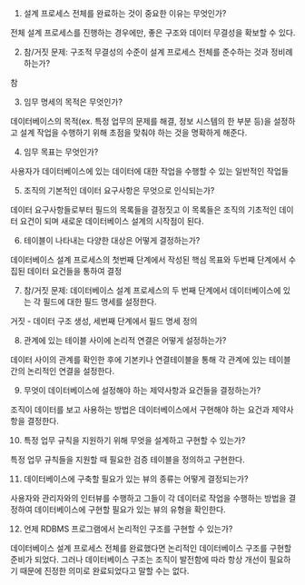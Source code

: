 1. 설계 프로세스 전체를 완료하는 것이 중요한 이유는 무엇인가?

전체 설계 프로세스를 진행하는 경우에만, 좋은 구조와 데이터 무결성을 확보할 수 있다.

2. 참/거짓 문제: 구조적 무결성의 수준이 설계 프로세스 전체를 준수하는 것과 정비례하는가?

참

3. 임무 명세의 목적은 무엇인가?

데이터베이스의 목적(ex. 특정 업무의 문제를 해결, 정보 시스템의 한 부분 등)을 설정하고 설계 작업을 수행하기 위해 초점을 맞춰야 하는 것을 명확하게 해준다.

4. 임무 목표는 무엇인가?

사용자가 데이터베이스에 있는 데이터에 대한 작업을 수행할 수 있는 일반적인 작업들

5. 조직의 기본적인 데이터 요구사항은 무엇으로 인식되는가?

데이터 요구사항들로부터 필드의 목록들을 결정짓고 이 목록들은 조직의 기초적인 데이터 요건이 되며 새로운 데이터베이스 설계의 시작점이 된다.

6. 테이블이 나타내는 다양한 대상은 어떻게 결정하는가?

데이터베이스 설계 프로세스의 첫번째 단계에서 작성된 핵심 목표와 두번째 단계에서 수집된 데이터 요건들을 통하여 결정

7. 참/거짓 문제: 데이터베이스 설계 프로세스의 두 번째 단계에서 데이터베이스에 있는 각 필드에 대한 필드 명세를 설정한다.

거짓 - 데이터 구조 생성, 세번째 단계에서 필드 명세 정의

8. 관계에 있는 테이블 사이에 논리적 연결은 어떻게 설정하는가?

데이터 사이의 관계를 확인한 후에 기본키나 연결테이블을 통해 각 관계에 있는 테이블 간의 논리적인 연결을 설정한다.

9. 무엇이 데이터베이스에 설정해야 하는 제약사항과 요건들을 결정하는가?

조직이 데이터를 보고 사용하는 방법은 데이터베이스에서 구현해야 하는 요건과 제약사항을 결정한다.

10. 특정 업무 규칙을 지원하기 위해 무엇을 설계하고 구현할 수 있는가?

특정 업무 규칙들을 지원할 때 필요한 검증 테이블을 정의하고 구현한다.

11. 데이터베이스에 구축할 필요가 있는 뷰의 종류는 어떻게 결정되는가?

사용자와 관리자와의 인터뷰를 수행하고 그들이 각 데이터로 작업을 수행하는 방법을 결정하여 데이터베이스에 구현할 필요가 있는 뷰의 유형을 확인한다.

12. 언제 RDBMS 프로그램에서 논리적인 구조를 구현할 수 있는가?

데이터베이스 설계 프로세스 전체를 완료했다면 논리적인 데이터베이스 구조를 구현할 준비가 되었다. 그러나 데이터베이스 구조는 조직이 발전함에 따라 항상 개선이 필요하기 때문에 진정한 의미로 완료되었다고 말할 수는 없다.